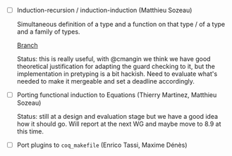 - [ ] Induction-recursion / induction-induction (Matthieu Sozeau)

  Simultaneous definition of a type and a function on that type / of a type and
  a family of types.

  [Branch](https://github.com/mattam82/coq/tree/IR)
  
  Status: this is really useful, with @cmangin we think we have good theoretical justification
  for adapting the guard checking to it, but the implementation in pretyping is a bit hackish.
  Need to evaluate what's needed to make it mergeable and set a deadline accordingly.

- [ ] Porting functional induction to Equations (Thierry Martinez, Matthieu Sozeau)

  Status: still at a design and evaluation stage but we have a good idea how it 
  should go. Will report at the next WG and maybe move to 8.9 at this time.

- [ ] Port plugins to `coq_makefile` (Enrico Tassi, Maxime Dénès)

